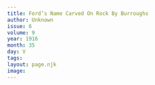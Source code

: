 ```yaml
---
title: Ford’s Name Carved On Rock By Burroughs
author: Unknown
issue: 6
volume: 9
year: 1916
month: 35
day: V
tags:
layout: page.njk
image:
---
```





